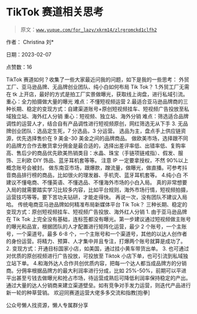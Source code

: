 # TikTok 赛道相关思考

> 原文：[`www.yuque.com/for_lazy/xkrm14/zlrgromckd1clfh2`](https://www.yuque.com/for_lazy/xkrm14/zlrgromckd1clfh2)



作者： Christina 刘*



日期：2023-02-07



点赞数：16

<ne-hole id="u0637a08d" data-lake-id="u0637a08d">

TikTok 赛道如何？收集了一些大家最近问我的问题，如下是我的一些思考： 外贸工厂、亚马逊品牌、无品牌创业团队、纯小白如何布局 Tik Tok？ 1.外贸工厂无需在 tk 上开店，最好的方式是拍工厂实景做曝光，获取线上询盘，进行私域引流。 重心：全力拍摄做大量的曝光 难点：不懂短视频运营 2.最适合亚马逊品牌商的三种长期、稳定的变现方式：自建渠道账号+原创短视频挂车、短视频广告投放至私域独立站、海外红人分销 重心：短视频、独立站、海外分销 难点：筛选适合品牌调性的运营人才，结合自有产品调性进行短视频原创，网红筛选无从下手 3\. 无品牌创业团队：选品定生死，7 分选品，3 分运营。 选品为主，盘点手上供应链资源，优先选择售价在 9 美金-30 美金之间的品牌商品。 做欧美市场，选择跟不同的品牌方合作去散货拿分佣金是最合适的，选择出差评率低、出错率低、复购率高、售后少的商品优先欧美热销类目：水晶、珠宝（手链项链戒指）、假发、服饰、三利欧 DIY 饰品、蓝牙耳机套等等。 注意 IP 一定要拿授权，不然 90%以上概念账号会被封。 做东南亚市场，跟爆款，蹭流量，做曝光，做直播。可参考抖音商品排行榜的商品，比如很火的理发器、手机壳、蓝牙耳机套等。 4.纯小白 不建议不懂电商、不懂英语、不懂选品、不懂海外市场的小白入局。 真的非常想要入局的就需要踏实学习比较多内容，比如平台规则，海外市场行情，短视频拍摄，运营技巧等等。要下苦功夫钻研，才能走得快。 再说一次，没有团队不建议入局哈。 传统电商亚马逊品牌如何精准布局新媒体平台 Tik Tok？ 三种长期、稳定的变现方式：原创短视频挂车、短视频广告投放、海外红人分销 1\. 由于亚马逊品牌在 Tik Tok 上完全没有基础，连标签都没有曝光。第一步建议通过短视频做主账号的曝光和品宣，根据团队的人才配置进行矩阵化运营，最少 2 个账号，一个主账号，一个渠道号。最多 6-8 个，一个主账号和一个渠道号，其他的以达人创作者的身份运营。将精力、预算、人才集中并且专注，打爆两个账号就算是成功了。 2\. 变现方式：开通目标国家小店，如美国，通过挂小黄车带货出单。 3. 也可通过对优质的原创视频进行广告投放，可投放至 Tiktok 小店下单，也可引流到私域独立站下单。 4.和海外达人合作共创优质内容，把每一个达人都当成品牌方的分销商。分佣率根据品牌方的最大利润率进行分成，比如 25%-50%，前期可以平进平出甚至亏钱去做曝光和抢占市场，待运营成熟后可降低利润率保持稳定的产出。通过大量的达人分销商来建立渠道壁垒。如有竞争对手发力运营，则迭代产品进行新一轮的种草营销。 欢迎同赛道运营大佬多多交流和指教[抱拳]

<ne-hole id="u8ce0addd" data-lake-id="u8ce0addd">

公众号懒人找资源，懒人专属群分享

</ne-hole></ne-hole>